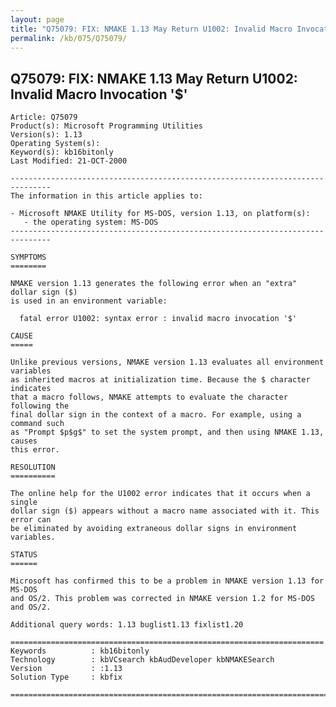 ```yaml
---
layout: page
title: "Q75079: FIX: NMAKE 1.13 May Return U1002: Invalid Macro Invocation '&#36;'"
permalink: /kb/075/Q75079/
---
```


## Q75079: FIX: NMAKE 1.13 May Return U1002: Invalid Macro Invocation '&#36;'

	Article: Q75079
	Product(s): Microsoft Programming Utilities
	Version(s): 1.13
	Operating System(s): 
	Keyword(s): kb16bitonly
	Last Modified: 21-OCT-2000
	
	-------------------------------------------------------------------------------
	The information in this article applies to:
	
	- Microsoft NMAKE Utility for MS-DOS, version 1.13, on platform(s):
	   - the operating system: MS-DOS 
	-------------------------------------------------------------------------------
	
	SYMPTOMS
	========
	
	NMAKE version 1.13 generates the following error when an "extra" dollar sign ($)
	is used in an environment variable:
	
	  fatal error U1002: syntax error : invalid macro invocation '$'
	
	CAUSE
	=====
	
	Unlike previous versions, NMAKE version 1.13 evaluates all environment variables
	as inherited macros at initialization time. Because the $ character indicates
	that a macro follows, NMAKE attempts to evaluate the character following the
	final dollar sign in the context of a macro. For example, using a command such
	as "Prompt $p$g$" to set the system prompt, and then using NMAKE 1.13, causes
	this error.
	
	RESOLUTION
	==========
	
	The online help for the U1002 error indicates that it occurs when a single
	dollar sign ($) appears without a macro name associated with it. This error can
	be eliminated by avoiding extraneous dollar signs in environment variables.
	
	STATUS
	======
	
	Microsoft has confirmed this to be a problem in NMAKE version 1.13 for MS-DOS
	and OS/2. This problem was corrected in NMAKE version 1.2 for MS-DOS and OS/2.
	
	Additional query words: 1.13 buglist1.13 fixlist1.20
	
	======================================================================
	Keywords          : kb16bitonly 
	Technology        : kbVCsearch kbAudDeveloper kbNMAKESearch
	Version           : :1.13
	Solution Type     : kbfix
	
	=============================================================================
	
